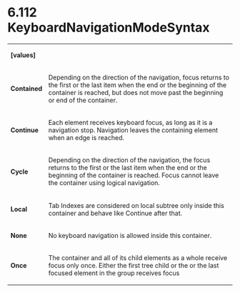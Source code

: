 <html dir="LTR" xmlns:mshelp="http://msdn.microsoft.com/mshelp" xmlns:ddue="http://ddue.schemas.microsoft.com/authoring/2003/5" xmlns:xlink="http://www.w3.org/1999/xlink" xmlns:tool="http://www.microsoft.com/tooltip"><body><input type="hidden" id="userDataCache" class="userDataStyle"><input type="hidden" id="hiddenScrollOffset"><img id="dropDownImage" style="display:none; height:0; width:0;" src="../local/drpdown.gif"><img id="dropDownHoverImage" style="display:none; height:0; width:0;" src="../local/drpdown_orange.gif"><img id="collapseImage" style="display:none; height:0; width:0;" src="../local/collapse.gif"><img id="expandImage" style="display:none; height:0; width:0;" src="../local/exp.gif"><img id="collapseAllImage" style="display:none; height:0; width:0;" src="../local/collall.gif"><img id="expandAllImage" style="display:none; height:0; width:0;" src="../local/expall.gif"><img id="copyImage" style="display:none; height:0; width:0;" src="../local/copycode.gif"><img id="copyHoverImage" style="display:none; height:0; width:0;" src="../local/copycodeHighlight.gif"><div id="header"><h1 class="heading">6.112 KeyboardNavigationModeSyntax</h1></div><div id="mainSection"><div id="mainBody"><div id="allHistory" class="saveHistory" onsave="saveAll()" onload="loadAll()"></div>




<p xmlns:wsd="http://wsdev.schemas.microsoft.com/authoring/2008/2" xmlns:msxsl="urn:schemas-microsoft-com:xslt" xmlns:script="urn:script" xmlns:build="urn:build">
<div id="sectionSection0" class="section" name="collapseableSection"><content xmlns="http://ddue.schemas.microsoft.com/authoring/2003/5" xmlns:wsd="http://wsdev.schemas.microsoft.com/authoring/2008/2" xmlns:msxsl="urn:schemas-microsoft-com:xslt" xmlns:script="urn:script" xmlns:build="urn:build">
				</content></div><div id="sectionSection1" class="section" name="collapseableSection"><content xmlns="http://ddue.schemas.microsoft.com/authoring/2003/5" xmlns:wsd="http://wsdev.schemas.microsoft.com/authoring/2008/2" xmlns:msxsl="urn:schemas-microsoft-com:xslt" xmlns:script="urn:script" xmlns:build="urn:build">
					<p xmlns=""><b></b></p><table class="ProtocolAuthoredTable" xmlns=""><tr>
								<td>
									<p>
										<b>[values]</b>
									</p>
								</td>
								<td>
								</td>
							</tr><tr>
							<td>
								<p>
									<b>Contained</b>
								</p>
							</td>
							<td>
								<p>Depending on the direction of the navigation, focus returns to the first or the last item when the end or the beginning of the container is reached, but does not move past the beginning or end of the container.</p>
							</td>
						</tr><tr>
							<td>
								<p>
									<b>Continue</b>
								</p>
							</td>
							<td>
								<p>Each element receives keyboard focus, as long as it is a navigation stop. Navigation leaves the containing element when an edge is reached.</p>
							</td>
						</tr><tr>
							<td>
								<p>
									<b>Cycle</b>
								</p>
							</td>
							<td>
								<p>Depending on the direction of the navigation, the focus returns to the first or the last item when the end or the beginning of the container is reached. Focus cannot leave the container using logical navigation.</p>
							</td>
						</tr><tr>
							<td>
								<p>
									<b>Local</b>
								</p>
							</td>
							<td>
								<p>Tab Indexes are considered on local subtree only inside this container and behave like Continue after that.</p>
							</td>
						</tr><tr>
							<td>
								<p>
									<b>None</b>
								</p>
							</td>
							<td>
								<p>No keyboard navigation is allowed inside this container.</p>
							</td>
						</tr><tr>
							<td>
								<p>
									<b>Once</b>
								</p>
							</td>
							<td>
								<p>The container and all of its child elements as a whole receive focus only once. Either the first tree child or the or the last focused element in the group receives focus</p>
							</td>
						</tr></table>
				</content></div><!--[if gte IE 5]>
			<tool:tip element="languageFilterToolTip" avoidmouse="false"/>
		<![endif]--></div><a name="feedback"></a><span></span></div></body></html>